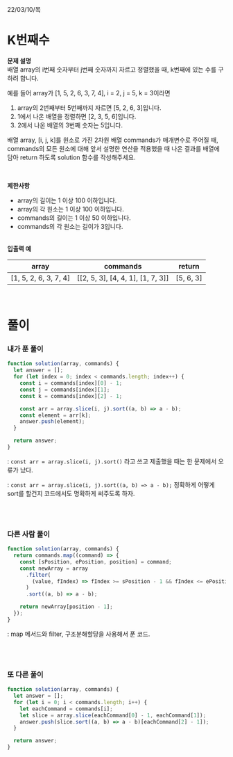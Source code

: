22/03/10/목

<h1>K번째수</h1>

<strong>문제 설명</strong>  
배열 array의 i번째 숫자부터 j번째 숫자까지 자르고 정렬했을 때, k번째에 있는 수를 구하려 합니다.

예를 들어 array가 [1, 5, 2, 6, 3, 7, 4], i = 2, j = 5, k = 3이라면

1. array의 2번째부터 5번째까지 자르면 [5, 2, 6, 3]입니다.
2. 1에서 나온 배열을 정렬하면 [2, 3, 5, 6]입니다.
3. 2에서 나온 배열의 3번째 숫자는 5입니다.

배열 array, [i, j, k]를 원소로 가진 2차원 배열 commands가 매개변수로 주어질 때, commands의 모든 원소에 대해 앞서 설명한 연산을 적용했을 때 나온 결과를 배열에 담아 return 하도록 solution 함수를 작성해주세요.

<br>

<strong>제한사항</strong>

- array의 길이는 1 이상 100 이하입니다.
- array의 각 원소는 1 이상 100 이하입니다.
- commands의 길이는 1 이상 50 이하입니다.
- commands의 각 원소는 길이가 3입니다.

<br>
<strong>입출력 예</strong>

| array                 | commands                          | return    |
| --------------------- | --------------------------------- | --------- |
| [1, 5, 2, 6, 3, 7, 4] | [[2, 5, 3], [4, 4, 1], [1, 7, 3]] | [5, 6, 3] |

<br>

<h1>풀이</h1>
<h3>내가 푼 풀이</h3>

```javascript
function solution(array, commands) {
  let answer = [];
  for (let index = 0; index < commands.length; index++) {
    const i = commands[index][0] - 1;
    const j = commands[index][1];
    const k = commands[index][2] - 1;

    const arr = array.slice(i, j).sort((a, b) => a - b);
    const element = arr[k];
    answer.push(element);
  }

  return answer;
}
```

: `const arr = array.slice(i, j).sort()` 라고 쓰고 제출했을 때는 한 문제에서 오류가 났다.

: `const arr = array.slice(i, j).sort((a, b) => a - b);` 정확하게 어떻게 sort를 할건지 코드에서도 명확하게 써주도록 하자.

<br>
<br>
<h3>다른 사람 풀이</h3>

```javascript
function solution(array, commands) {
  return commands.map((command) => {
    const [sPosition, ePosition, position] = command;
    const newArray = array
      .filter(
        (value, fIndex) => fIndex >= sPosition - 1 && fIndex <= ePosition - 1
      )
      .sort((a, b) => a - b);

    return newArray[position - 1];
  });
}
```

: map 메서드와 filter, 구조분해할당을 사용해서 푼 코드.

<br>
<br>
<h3>또 다른 풀이</h3>

```javascript
function solution(array, commands) {
  let answer = [];
  for (let i = 0; i < commands.length; i++) {
    let eachCommand = commands[i];
    let slice = array.slice(eachCommand[0] - 1, eachCommand[1]);
    answer.push(slice.sort((a, b) => a - b)[eachCommand[2] - 1]);
  }

  return answer;
}
```
